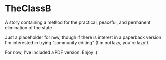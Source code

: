 # TheClassB
A story containing a method for the practical, peaceful, and permanent elimination of the state

Just a placeholder for now, though if there is interest in a paperback version I'm interested in trying "community editing" (I'm not lazy, you're lazy!).

For now, I've included a PDF version.  Enjoy :)
